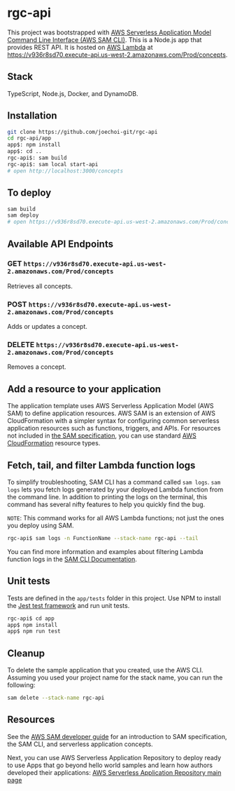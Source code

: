 # rgc-api

This project was bootstrapped with [AWS Serverless Application Model Command Line Interface (AWS SAM CLI)](https://docs.aws.amazon.com/serverless-application-model/latest/developerguide/what-is-sam.html).
This is a Node.js app that provides REST API. It is hosted on [AWS Lambda](https://aws.amazon.com/lambda/features/) at <https://v936r8sd70.execute-api.us-west-2.amazonaws.com/Prod/concepts>.

## Stack

TypeScript, Node.js, Docker, and DynamoDB.

## Installation

```bash
git clone https://github.com/joechoi-git/rgc-api
cd rgc-api/app
app$: npm install
app$: cd ..
rgc-api$: sam build
rgc-api$: sam local start-api
# open http://localhost:3000/concepts 
```

## To deploy

```bash
sam build
sam deploy
# open https://v936r8sd70.execute-api.us-west-2.amazonaws.com/Prod/concepts
```

## Available API Endpoints

### GET `https://v936r8sd70.execute-api.us-west-2.amazonaws.com/Prod/concepts`

Retrieves all concepts.

### POST `https://v936r8sd70.execute-api.us-west-2.amazonaws.com/Prod/concepts`

Adds or updates a concept.

### DELETE `https://v936r8sd70.execute-api.us-west-2.amazonaws.com/Prod/concepts`

Removes a concept.

## Add a resource to your application
The application template uses AWS Serverless Application Model (AWS SAM) to define application resources. AWS SAM is an extension of AWS CloudFormation with a simpler syntax for configuring common serverless application resources such as functions, triggers, and APIs. For resources not included in [the SAM specification](https://github.com/awslabs/serverless-application-model/blob/master/versions/2016-10-31.md), you can use standard [AWS CloudFormation](https://docs.aws.amazon.com/AWSCloudFormation/latest/UserGuide/aws-template-resource-type-ref.html) resource types.

## Fetch, tail, and filter Lambda function logs

To simplify troubleshooting, SAM CLI has a command called `sam logs`. `sam logs` lets you fetch logs generated by your deployed Lambda function from the command line. In addition to printing the logs on the terminal, this command has several nifty features to help you quickly find the bug.

`NOTE`: This command works for all AWS Lambda functions; not just the ones you deploy using SAM.

```bash
rgc-api$ sam logs -n FunctionName --stack-name rgc-api --tail
```

You can find more information and examples about filtering Lambda function logs in the [SAM CLI Documentation](https://docs.aws.amazon.com/serverless-application-model/latest/developerguide/serverless-sam-cli-logging.html).

## Unit tests

Tests are defined in the `app/tests` folder in this project. Use NPM to install the [Jest test framework](https://jestjs.io/) and run unit tests.

```bash
rgc-api$ cd app
app$ npm install
app$ npm run test
```

## Cleanup

To delete the sample application that you created, use the AWS CLI. Assuming you used your project name for the stack name, you can run the following:

```bash
sam delete --stack-name rgc-api
```

## Resources

See the [AWS SAM developer guide](https://docs.aws.amazon.com/serverless-application-model/latest/developerguide/what-is-sam.html) for an introduction to SAM specification, the SAM CLI, and serverless application concepts.

Next, you can use AWS Serverless Application Repository to deploy ready to use Apps that go beyond hello world samples and learn how authors developed their applications: [AWS Serverless Application Repository main page](https://aws.amazon.com/serverless/serverlessrepo/)
